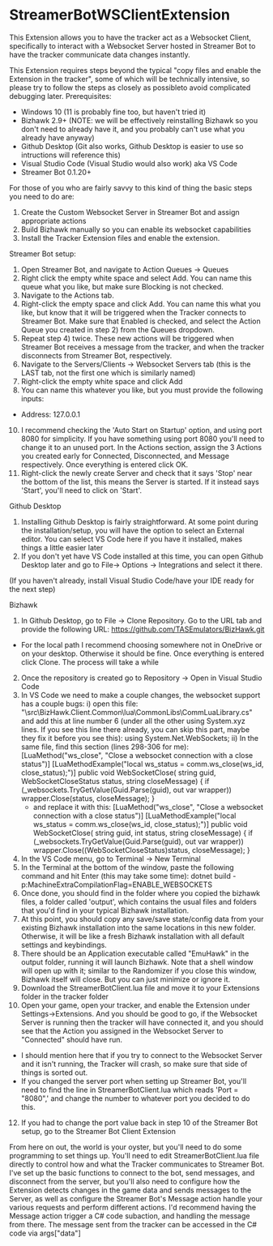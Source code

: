 # StreamerBotWSClientExtension
This Extension allows you to have the tracker act as a Websocket Client, specifically to interact with a Websocket Server hosted in Streamer Bot to have the tracker communicate data changes instantly.

This Extension requires steps beyond the typical "copy files and enable the Extension in the tracker", some of which will be technically intensive, so please try to follow the steps as closely as possibleto avoid complicated debugging later.
Prerequisites:
- Windows 10 (11 is probably fine too, but haven't tried it)
- Bizhawk 2.9+ (NOTE: we will be effectively reinstalling Bizhawk so you don't need to already have it, and you probably can't use what you already have anyway)
- Github Desktop (Git also works, Github Desktop is easier to use so intructions will reference this)
- Visual Studio Code (Visual Studio would also work) aka VS Code
- Streamer Bot 0.1.20+

For those of you who are fairly savvy to this kind of thing the basic steps you need to do are:
1) Create the Custom Websocket Server in Streamer Bot and assign appropriate actions
2) Build Bizhawk manually so you can enable its websocket capabilities
3) Install the Tracker Extension files and enable the extension.

Streamer Bot setup:
1) Open Streamer Bot, and navigate to Action Queues -> Queues
2) Right click the empty white space and select Add. You can name this queue what you like, but make sure Blocking is not checked.
3) Navigate to the Actions tab.
4) Right-click the empty space and click Add. You can name this what you like, but know that it will be triggered when the Tracker connects to Streamer Bot. Make sure that Enabled is checked, and select the Action Queue you created in step 2) from the Queues dropdown.
5) Repeat step 4) twice. These new actions will be triggered when Streamer Bot receives a message from the tracker, and when the tracker disconnects from Streamer Bot, respectively.
6) Navigate to the Servers/Clients -> Websocket Servers tab (this is the LAST tab, not the first one which is similarly named)
8) Right-click the empty white space and click Add
9) You can name this whatever you like, but you must provide the following inputs:
  - Address: 127.0.0.1
10) I recommend checking the 'Auto Start on Startup' option, and using port 8080 for simplicity. If you have something using port 8080 you'll need to change it to an unused port. In the Actions section, assign the 3 Actions you created early for Connected, Disconnected, and Message respectively. Once everything is entered click OK.
12) Right-click the newly create Server and check that it says 'Stop' near the bottom of the list, this means the Server is started. If it instead says 'Start', you'll need to click on 'Start'.

Github Desktop
1) Installing Github Desktop is fairly straightforward. At some point during the installation/setup, you will have the option to select an External editor. You can select VS Code here if you have it installed, makes things a little easier later
2) If you don't yet have VS Code installed at this time, you can open Github Desktop later and go to File-> Options -> Integrations and select it there.

(If you haven't already, install Visual Studio Code/have your IDE ready for the next step)

Bizhawk
1) In Github Desktop, go to File -> Clone Repository. Go to the URL tab and provide the following URL: https://github.com/TASEmulators/BizHawk.git
  - For the local path I recommend choosing somewhere not in OneDrive or on your desktop. Otherwise it should be fine. Once everything is entered click Clone. The process will take a while
2) Once the repository is created go to Repository -> Open in Visual Studio Code
3) In VS Code we need to make a couple changes, the websocket support has a couple bugs:
  i) open this file: "\src\BizHawk.Client.Common\lua\CommonLibs\CommLuaLibrary.cs" and add this at line number 6 (under all the other using System.xyz lines. If you see this line there already, you can skip this part, maybe they fix it before you see this):
  using System.Net.WebSockets;
  ii) In the same file, find this section (lines 298-306 for me):
    [LuaMethod("ws_close", "Close a websocket connection with a close status")]
		[LuaMethodExample("local ws_status = comm.ws_close(ws_id, close_status);")]
		public void WebSocketClose(
			string guid,
			WebSocketCloseStatus status,
			string closeMessage)
		{
			if (\_websockets.TryGetValue(Guid.Parse(guid), out var wrapper)) wrapper.Close(status, closeMessage);
		}
     - and replace it with this:
    [LuaMethod("ws_close", "Close a websocket connection with a close status")]
    [LuaMethodExample("local ws_status = comm.ws_close(ws_id, close_status);")]
		public void WebSocketClose(
			string guid,
			int status,
			string closeMessage)
		{
			if (\_websockets.TryGetValue(Guid.Parse(guid), out var wrapper)) wrapper.Close((WebSocketCloseStatus)status, closeMessage);
		}    
4) In the VS Code menu, go to Terminal -> New Terminal
5) In the Terminal at the bottom of the window, paste the following command and hit Enter (this may take some time):
dotnet build -p:MachineExtraCompilationFlag=ENABLE_WEBSOCKETS
6) Once done, you should find in the folder where you copied the bizhawk files, a folder called 'output', which contains the usual files and folders that you'd find in your typical Bizhawk installation.
7) At this point, you should copy any save/save state/config data from your existing Bizhawk installation into the same locations in this new folder. Otherwise, it will be like a fresh Bizhawk installation with all default settings and keybindings.
8) There should be an Application executable called "EmuHawk" in the output folder, running it will launch Bizhawk. Note that a shell window will open up with it; similar to the Randomizer if you close this window, Bizhawk itself will close. But you can just minimize or ignore it.
9) Download the StreamerBotClient.lua file and move it to your Extensions folder in the tracker folder
10) Open your game, open your tracker, and enable the Extension under Settings->Extensions. And you should be good to go, if the Websocket Server is running then the tracker will have connected it, and you should see that the Action you assigned in the Websocket Server to "Connected" should have run.
  - I should mention here that if you try to connect to the Websocket Server and it isn't running, the Tracker will crash, so make sure that side of things is sorted out.
  - If you changed the server port when setting up Streamer Bot, you'll need to find the line in StreamerBotClient.lua which reads 'Port = "8080",' and change the number to whatever port you decided to do this.
12) If you had to change the port value back in step 10 of the Streamer Bot setup, go to the Streamer Bot Client Extension

From here on out, the world is your oyster, but you'll need to do some programming to set things up. You'll need to edit StreamerBotClient.lua file directly to control how and what the Tracker communicates to Streamer Bot. I've set up the basic functions to connect to the bot, send messages, and disconnect from the server, but you'll also need to configure how the Extension detects changes in the game data and sends messages to the Server, as well as configure the Streamer Bot's Message action handle your various requests and perform different actions. I'd recommend having the Message action trigger a C# code subaction, and handling the message from there. The message sent from the tracker can be accessed in the C# code via args["data"]
